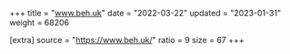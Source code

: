 +++
title = "www.beh.uk"
date = "2022-03-22"
updated = "2023-01-31"
weight = 68206

[extra]
source = "https://www.beh.uk/"
ratio = 9
size = 67
+++
